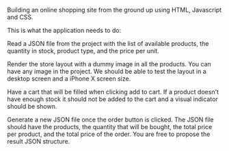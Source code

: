 Building an online shopping site from the ground up using HTML, Javascript and CSS. 

This is what the application needs to do:

Read a JSON file from the project with the list of available products, the quantity in stock, product type, and the price per unit.

Render the store layout with a dummy image in all the products. You can have any image in the project. We should be able to test the layout in a desktop screen and a iPhone X screen size.

Have a cart that will be filled when clicking add to cart. If a product doesn't have enough stock it should not be added to the cart and a visual indicator should be shown.

Generate a new JSON file once the order button is clicked. The JSON file should have the products, the quantity that will be bought, the total price per product, and the total price of the order. You are free to propose the result JSON structure.